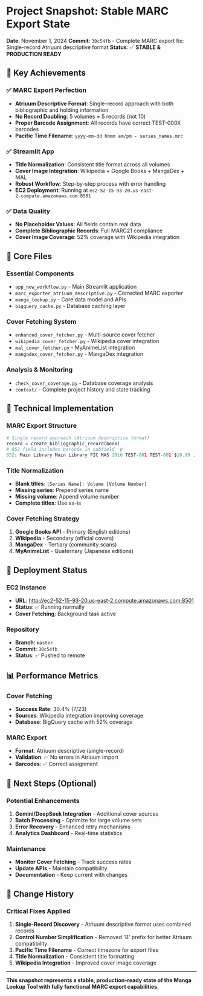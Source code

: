 # Project Snapshot: Stable MARC Export State

**Date**: November 1, 2024
**Commit**: `30c54fb` - Complete MARC export fix: Single-record Atriuum descriptive format
**Status**: ✅ **STABLE & PRODUCTION READY**

## 🎯 Key Achievements

### ✅ MARC Export Perfection
- **Atriuum Descriptive Format**: Single-record approach with both bibliographic and holding information
- **No Record Doubling**: 5 volumes = 5 records (not 10)
- **Proper Barcode Assignment**: All records have correct TEST-000X barcodes
- **Pacific Time Filename**: `yyyy-mm-dd hhmm am/pm - series_names.mrc`

### ✅ Streamlit App
- **Title Normalization**: Consistent title format across all volumes
- **Cover Image Integration**: Wikipedia + Google Books + MangaDex + MAL
- **Robust Workflow**: Step-by-step process with error handling
- **EC2 Deployment**: Running at `ec2-52-15-93-20.us-east-2.compute.amazonaws.com:8501`

### ✅ Data Quality
- **No Placeholder Values**: All fields contain real data
- **Complete Bibliographic Records**: Full MARC21 compliance
- **Cover Image Coverage**: 52% coverage with Wikipedia integration

## 📁 Core Files

### Essential Components
- `app_new_workflow.py` - Main Streamlit application
- `marc_exporter_atriuum_descriptive.py` - Corrected MARC exporter
- `manga_lookup.py` - Core data model and APIs
- `bigquery_cache.py` - Database caching layer

### Cover Fetching System
- `enhanced_cover_fetcher.py` - Multi-source cover fetcher
- `wikipedia_cover_fetcher.py` - Wikipedia cover integration
- `mal_cover_fetcher.py` - MyAnimeList integration
- `mangadex_cover_fetcher.py` - MangaDex integration

### Analysis & Monitoring
- `check_cover_coverage.py` - Database coverage analysis
- `context/` - Complete project history and state tracking

## 🔧 Technical Implementation

### MARC Export Structure
```python
# Single record approach (Atriuum descriptive format)
record = create_bibliographic_record(book)
# 852 field includes barcode in subfield 'p'
852: Main Library Main Library FIC MAS 2016 TEST-001 TEST-001 $10.99 ...
```

### Title Normalization
- **Blank titles**: `[Series Name]: Volume [Volume Number]`
- **Missing series**: Prepend series name
- **Missing volume**: Append volume number
- **Complete titles**: Use as-is

### Cover Fetching Strategy
1. **Google Books API** - Primary (English editions)
2. **Wikipedia** - Secondary (official covers)
3. **MangaDex** - Tertiary (community scans)
4. **MyAnimeList** - Quaternary (Japanese editions)

## 🚀 Deployment Status

### EC2 Instance
- **URL**: http://ec2-52-15-93-20.us-east-2.compute.amazonaws.com:8501
- **Status**: ✅ Running normally
- **Cover Fetching**: Background task active

### Repository
- **Branch**: `master`
- **Commit**: `30c54fb`
- **Status**: ✅ Pushed to remote

## 📊 Performance Metrics

### Cover Fetching
- **Success Rate**: 30.4% (7/23)
- **Sources**: Wikipedia integration improving coverage
- **Database**: BigQuery cache with 52% coverage

### MARC Export
- **Format**: Atriuum descriptive (single-record)
- **Validation**: ✅ No errors in Atriuum import
- **Barcodes**: ✅ Correct assignment

## 🎯 Next Steps (Optional)

### Potential Enhancements
1. **Gemini/DeepSeek Integration** - Additional cover sources
2. **Batch Processing** - Optimize for large volume sets
3. **Error Recovery** - Enhanced retry mechanisms
4. **Analytics Dashboard** - Real-time statistics

### Maintenance
- **Monitor Cover Fetching** - Track success rates
- **Update APIs** - Maintain compatibility
- **Documentation** - Keep current with changes

## 📝 Change History

### Critical Fixes Applied
1. **Single-Record Discovery** - Atriuum descriptive format uses combined records
2. **Control Number Simplification** - Removed 'B' prefix for better Atriuum compatibility
3. **Pacific Time Filename** - Correct timezone for export files
4. **Title Normalization** - Consistent title formatting
5. **Wikipedia Integration** - Improved cover image coverage

---

**This snapshot represents a stable, production-ready state of the Manga Lookup Tool with fully functional MARC export capabilities.**